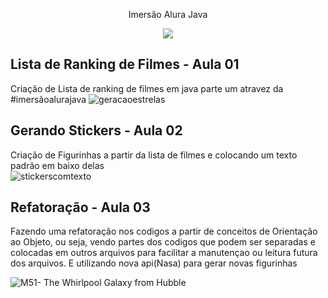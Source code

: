 <p align="center"> Imersão Alura Java </p>

<p align="center">
<img src="http://img.shields.io/static/v1?label=STATUS&message=EM%20DESENVOLVIMENTO&color=GREEN&style=for-the-badge"/>
</p>

## Lista de Ranking de Filmes - Aula 01

Criação de Lista de ranking de filmes em java parte um atravez da #imersãoalurajava 
![geracaoestrelas](https://user-images.githubusercontent.com/97040972/180079027-2c891346-f261-41df-a07c-5a47b0edb262.JPG)

## Gerando Stickers - Aula 02

Criação de Figurinhas a partir da lista de filmes e colocando um texto padrão em baixo delas
<br>
![stickerscomtexto](https://user-images.githubusercontent.com/97040972/180079094-3ca6c8d1-b167-4c00-a11d-a6b105340d76.JPG)


## Refatoração - Aula 03

Fazendo uma refatoração nos codigos a partir de conceitos de Orientação ao Objeto, ou seja, vendo partes dos codigos que podem ser separadas e colocadas em outros arquivos para facilitar a manutençao ou leitura futura dos arquivos. E utilizando nova api(Nasa) para gerar novas figurinhas

![M51- The Whirlpool Galaxy from Hubble](https://user-images.githubusercontent.com/97040972/180079954-ec70317e-8ffc-490f-8d93-5a7de22c731a.png)


